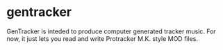 # gentracker

GenTracker is inteded to produce computer generated tracker music.
For now, it just lets you read and write Protracker M.K. style MOD files.
